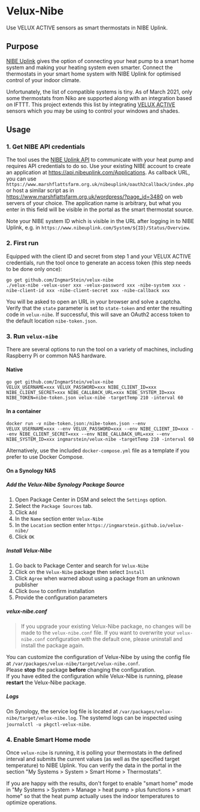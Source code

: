 # Velux-Nibe

Use VELUX ACTIVE sensors as smart thermostats in NIBE Uplink.

## Purpose

[NIBE Uplink](https://www.nibeuplink.com) gives the option of connecting your heat pump to a smart home system and making your heating system even smarter. Connect the thermostats in your smart home system with NIBE Uplink for optimised control of your indoor climate.

Unfortunately, the list of compatible systems is tiny. As of March 2021, only some thermostats from Niko are supported along with an integration based on IFTTT. This project extends this list by integrating [VELUX ACTIVE](https://www.velux.com/active) sensors which you may be using to control your windows and shades.

## Usage

### 1. Get NIBE API credentials

The tool uses the [NIBE Uplink API](http://api.nibeuplink.com) to communicate with your heat pump and requires
API credentials to do so. Use your existing NIBE account to create an application at https://api.nibeuplink.com/Applications.
As callback URL, you can use `https://www.marshflattsfarm.org.uk/nibeuplink/oauth2callback/index.php` or host a similar script as in https://www.marshflattsfarm.org.uk/wordpress/?page_id=3480 on web servers of your choice. The application name is arbitrary, but what you enter in this field will be visible in the portal as the smart thermostat source.

Note your NIBE system ID which is visible in the URL after logging in to NIBE Uplink, e.g. in `https://www.nibeuplink.com/System/${ID}/Status/Overview`.

### 2. First run

Equipped with the client ID and secret from step 1 and your VELUX ACTIVE credentials, run the tool once to generate an access token (this step needs to be done only once):

```
go get github.com/IngmarStein/velux-nibe
./velux-nibe -velux-user xxx -velux-password xxx -nibe-system xxx -nibe-client-id xxx -nibe-client-secret xxx -nibe-callback xxx
```

You will be asked to open an URL in your browser and solve a captcha. Verify that the `state` parameter is set to `state-token` and enter the resulting code in `velux-nibe`. If successful, this will save an OAuth2 access token to the default location `nibe-token.json`.

### 3. Run `velux-nibe`

There are several options to run the tool on a variety of machines, including Raspberry Pi or common NAS hardware.

#### Native

```
go get github.com/IngmarStein/velux-nibe
VELUX_USERNAME=xxx VELUX_PASSWORD=xxx NIBE_CLIENT_ID=xxx NIBE_CLIENT_SECRET=xxx NIBE_CALLBACK_URL=xxx NIBE_SYSTEM_ID=xxx NIBE_TOKEN=nibe-token.json velux-nibe -targetTemp 210 -interval 60
```

#### In a container

```
docker run -v nibe-token.json:/nibe-token.json --env VELUX_USERNAME=xxx --env VELUX_PASSWORD=xxx --env NIBE_CLIENT_ID=xxx --env NIBE_CLIENT_SECRET=xxx --env NIBE_CALLBACK_URL=xxx --env NIBE_SYSTEM_ID=xxx ingmarstein/velux-nibe -targetTemp 210 -interval 60
```

Alternatively, use the included `docker-compose.yml` file as a template if you prefer to use Docker Compose.

#### On a Synology NAS

##### Add the Velux-Nibe Synology Package Source

1. Open Package Center in DSM and select the `Settings` option.
2. Select the `Package Sources` tab.
3. Click `Add`
4. In the `Name` section enter `Velux-Nibe`
5. In the `Location` section enter `https://ingmarstein.github.io/velux-nibe/`
6. Click `OK`

##### Install Velux-Nibe

1. Go back to Package Center and search for `Velux-Nibe`
2. Click on the `Velux-Nibe` package then select `Install`
3. Click `Agree` when warned about using a package from an unknown publisher
4. Click `Done` to confirm installation
5. Provide the configuration parameters

##### velux-nibe.conf

> If you upgrade your existing Velux-Nibe package, no changes will be made to the `velux-nibe.conf` file. If you want
> to overwrite your `velux-nibe.conf` configuration with the default one, please uninstall and install the package
> again.

You can customize the configuration of Velux-Nibe by using the config file at
`/var/packages/velux-nibe/target/velux-nibe.conf`.  
Please **stop** the package **before** changing the configuration.  
If you have edited the configuration while Velux-Nibe is running, please **restart** the Velux-Nibe package.

##### Logs

On Synology, the service log file is located at `/var/packages/velux-nibe/target/velux-nibe.log`.
The systemd logs can be inspected using `journalctl -u pkgctl-velux-nibe`.

### 4. Enable Smart Home mode

Once `velux-nibe` is running, it is polling your thermostats in the defined interval and submits the current values (as well as the specified target temperature) to NIBE Uplink. You can verify the data in the portal in the section "My Systems > System > Smart Home > Thermostats".

If you are happy with the results, don't forget to enable "smart home" mode in "My Systems > System > Manage > heat pump > plus functions > smart home" so that the heat pump actually uses the indoor temperatures to optimize operations.
